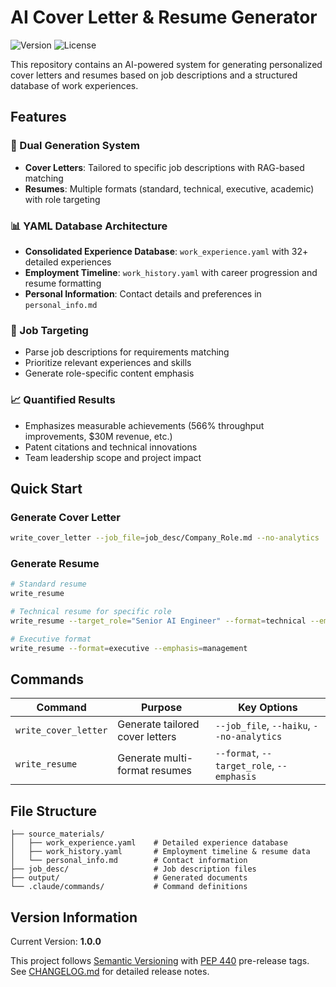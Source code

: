 # AI Cover Letter & Resume Generator

![Version](https://img.shields.io/badge/version-1.0.0-blue.svg)
![License](https://img.shields.io/badge/license-MIT-green.svg)

This repository contains an AI-powered system for generating personalized cover letters and resumes based on job descriptions and a structured database of work experiences.

## Features

### 🚀 Dual Generation System
- **Cover Letters**: Tailored to specific job descriptions with RAG-based matching
- **Resumes**: Multiple formats (standard, technical, executive, academic) with role targeting

### 📊 YAML Database Architecture  
- **Consolidated Experience Database**: `work_experience.yaml` with 32+ detailed experiences
- **Employment Timeline**: `work_history.yaml` with career progression and resume formatting
- **Personal Information**: Contact details and preferences in `personal_info.md`

### 🎯 Job Targeting
- Parse job descriptions for requirements matching
- Prioritize relevant experiences and skills
- Generate role-specific content emphasis

### 📈 Quantified Results
- Emphasizes measurable achievements (566% throughput improvements, $30M revenue, etc.)
- Patent citations and technical innovations
- Team leadership scope and project impact

## Quick Start

### Generate Cover Letter
```bash
write_cover_letter --job_file=job_desc/Company_Role.md --no-analytics
```

### Generate Resume  
```bash
# Standard resume
write_resume

# Technical resume for specific role
write_resume --target_role="Senior AI Engineer" --format=technical --emphasis=ai

# Executive format
write_resume --format=executive --emphasis=management
```

## Commands

| Command | Purpose | Key Options |
|---------|---------|-------------|
| `write_cover_letter` | Generate tailored cover letters | `--job_file`, `--haiku`, `--no-analytics` |
| `write_resume` | Generate multi-format resumes | `--format`, `--target_role`, `--emphasis` |

## File Structure

```
├── source_materials/
│   ├── work_experience.yaml    # Detailed experience database  
│   ├── work_history.yaml       # Employment timeline & resume data
│   └── personal_info.md        # Contact information
├── job_desc/                   # Job description files
├── output/                     # Generated documents
└── .claude/commands/           # Command definitions
```

## Version Information

Current Version: **1.0.0**

This project follows [Semantic Versioning](https://semver.org/) with [PEP 440](https://peps.python.org/pep-0440/) pre-release tags. See [CHANGELOG.md](CHANGELOG.md) for detailed release notes.
